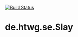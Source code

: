 [![Build Status](https://travis-ci.org/MRudi95/de.htwg.se.Slay.svg?branch=05.MVC)](https://travis-ci.org/MRudi95/de.htwg.se.Slay)
# de.htwg.se.Slay
